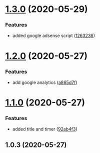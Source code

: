# [1.3.0](https://github.com/lewisjfoster/uk-lockdown-timer/compare/v1.2.0...v1.3.0) (2020-05-29)


### Features

* added google adsense script ([f263236](https://github.com/lewisjfoster/uk-lockdown-timer/commit/f2632365c77190cab98ab451084441dada40f4a1))



# [1.2.0](https://github.com/lewisjfoster/uk-lockdown-timer/compare/v1.1.0...v1.2.0) (2020-05-27)


### Features

* add google analytics ([a865d7f](https://github.com/lewisjfoster/uk-lockdown-timer/commit/a865d7f3cb13bb864abd79e93a89c0c777fe3b40))



# [1.1.0](https://github.com/lewisjfoster/uk-lockdown-timer/compare/v1.0.3...v1.1.0) (2020-05-27)


### Features

* added title and timer ([92ab4f3](https://github.com/lewisjfoster/uk-lockdown-timer/commit/92ab4f34bcea3209c21b1dc918954102f43d6d79))



## 1.0.3 (2020-05-27)



